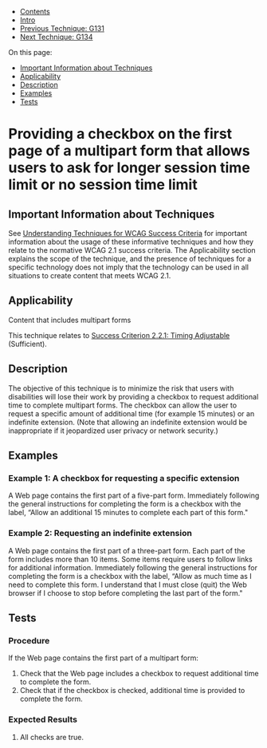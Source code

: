-   [Contents](https://www.w3.org/WAI/WCAG21/Techniques/#techniques "Table of Contents")
-   [Intro](https://www.w3.org/WAI/WCAG21/Techniques/#introduction "Introduction to Techniques")
-   [Previous Technique: G131](G131)
-   [Next Technique: G134](G134)

On this page:

-   [Important Information about Techniques](#important-information)
-   [Applicability](#applicability)
-   [Description](#description)
-   [Examples](#examples)
-   [Tests](#tests)

Providing a checkbox on the first page of a multipart form that allows users to ask for longer session time limit or no session time limit
==========================================================================================================================================

Important Information about Techniques
--------------------------------------

See [Understanding Techniques for WCAG Success Criteria](https://www.w3.org/WAI/WCAG21/Understanding/understanding-techniques) for important information about the usage of these informative techniques and how they relate to the normative WCAG 2.1 success criteria. The Applicability section explains the scope of the technique, and the presence of techniques for a specific technology does not imply that the technology can be used in all situations to create content that meets WCAG 2.1.

Applicability
-------------

Content that includes multipart forms

This technique relates to [Success Criterion 2.2.1: Timing Adjustable](https://www.w3.org/WAI/WCAG21/Understanding/timing-adjustable) (Sufficient).

Description
-----------

The objective of this technique is to minimize the risk that users with disabilities will lose their work by providing a checkbox to request additional time to complete multipart forms. The checkbox can allow the user to request a specific amount of additional time (for example 15 minutes) or an indefinite extension. (Note that allowing an indefinite extension would be inappropriate if it jeopardized user privacy or network security.)

Examples
--------

### Example 1: A checkbox for requesting a specific extension

A Web page contains the first part of a five-part form. Immediately following the general instructions for completing the form is a checkbox with the label, “Allow an additional 15 minutes to complete each part of this form."

### Example 2: Requesting an indefinite extension

A Web page contains the first part of a three-part form. Each part of the form includes more than 10 items. Some items require users to follow links for additional information. Immediately following the general instructions for completing the form is a checkbox with the label, “Allow as much time as I need to complete this form. I understand that I must close (quit) the Web browser if I choose to stop before completing the last part of the form."

Tests
-----

### Procedure

If the Web page contains the first part of a multipart form:

1.  Check that the Web page includes a checkbox to request additional time to complete the form.
2.  Check that if the checkbox is checked, additional time is provided to complete the form.

### Expected Results

1.  All checks are true.
